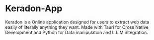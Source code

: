 # Keradon-App
Keradon is a Online application designed for users to extract web data easily of literally anything they want.
Made with Tauri for Cross Native Development and Python for Data manipulation and L.L.M integration.
